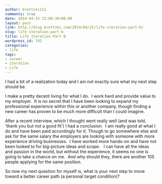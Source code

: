 ```yaml
---
author: brettski111
comments: true
date: 2014-04-25 23:09:38+00:00
layout: post
link: http://blog.brettski.com/2014/04/25/life-iteration-part-b/
slug: life-iteration-part-b
title: Life Iteration Part B
wordpress_id: 742
categories:
- life
tags:
- career
- iteration
- Life
---
```


I had a bit of a realization today and I am not exactly sure what my next step should be.

I make a pretty decent living for what I do.  I work hard and provide value to my employer.  It is no secret that I have been looking to expand my professional experience within this or another company, though finding a new career has proven to be much more difficult than I could imagine.

After a recent interview, which I thought went really well (and was told, 'thank you but not a good fit') I had a conclusion.  I am really good at what I do and have been paid accordingly for it. Though to go somewhere else and ask for the same salary the employers are looking with someone with more experience driving businesses.  I have worked more hands-on and have not been looked to for big-picture ideas and scope.   I can have all the ideas and passion in the world, but without the experience, it seems no one is going to take a chance on me.  And why should they, there are another 105 people applying for the same position.

So now my next question for myself is, what is your next step to move toward a better career path (a personal target condition)?


